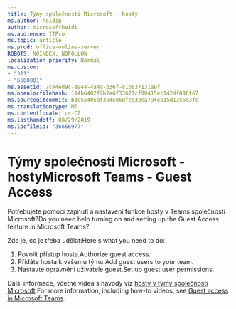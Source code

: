 ```yaml
---
title: Týmy společnosti Microsoft - hosty
ms.author: heidip
author: microsoftheidi
ms.audience: ITPro
ms.topic: article
ms.prod: office-online-server
ROBOTS: NOINDEX, NOFOLLOW
localization_priority: Normal
ms.custom:
- "311"
- "6500001"
ms.assetid: 7c44ed9c-e944-4a4a-b36f-81b637131a9f
ms.openlocfilehash: 114b6402f7b2a6f33671cf90415ec142df096f67
ms.sourcegitcommit: b3e55405af384e868fcd32ea794eb15d1356c3fc
ms.translationtype: MT
ms.contentlocale: cs-CZ
ms.lasthandoff: 08/29/2019
ms.locfileid: "36666977"
---
```

# <a name="microsoft-teams---guest-access"></a><span data-ttu-id="2f415-102">Týmy společnosti Microsoft - hosty</span><span class="sxs-lookup"><span data-stu-id="2f415-102">Microsoft Teams - Guest Access</span></span>

<span data-ttu-id="2f415-103">Potřebujete pomoci zapnutí a nastavení funkce hosty v Teams společnosti Microsoft?</span><span class="sxs-lookup"><span data-stu-id="2f415-103">Do you need help turning on and setting up the Guest Access feature in Microsoft Teams?</span></span>

<span data-ttu-id="2f415-104">Zde je, co je třeba udělat:</span><span class="sxs-lookup"><span data-stu-id="2f415-104">Here's what you need to do:</span></span>

1. <span data-ttu-id="2f415-105">Povolit přístup hosta.</span><span class="sxs-lookup"><span data-stu-id="2f415-105">Authorize guest access.</span></span>
1. <span data-ttu-id="2f415-106">Přidáte hosta k vašemu týmu.</span><span class="sxs-lookup"><span data-stu-id="2f415-106">Add guest users to your team.</span></span>
1. <span data-ttu-id="2f415-107">Nastavte oprávnění uživatele guest.</span><span class="sxs-lookup"><span data-stu-id="2f415-107">Set up guest user permissions.</span></span>

<span data-ttu-id="2f415-108">Další informace, včetně videa s návody viz [hosty v týmy společnosti Microsoft](https://docs.microsoft.com/microsoftteams/guest-access).</span><span class="sxs-lookup"><span data-stu-id="2f415-108">For more information, including how-to videos, see [Guest access in Microsoft Teams](https://docs.microsoft.com/microsoftteams/guest-access).</span></span>
